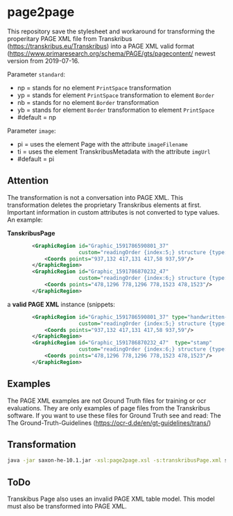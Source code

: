 # page2page
This repository save the stylesheet and workaround for transforming the properitary PAGE XML file from 
Transkribus (https://transkribus.eu/Transkribus) into a PAGE XML valid format 
(https://www.primaresearch.org/schema/PAGE/gts/pagecontent/ newest version from 2019-07-16.

Parameter `standard`: 
- np = stands for no element `PrintSpace` transformation
- yp = stands for element `PrintSpace` transformation to element `Border`
- nb = stands for no element  `Border` transformation
- yb = stands for element `Border` transformation to element `PrintSpace`
- #default = np

Parameter `image`: 
- pi = uses the element Page with the attribute `imageFilename`
- ti = uses the element TranskribusMetadata with the attribute `imgUrl`
- #default = pi





Attention
-------------------------------
The transformation is not a conversation into PAGE XML. This transformation deletes the proprietary Transkribus elements at first. Important information in custom attributes is not converted to type values. An example:

**TanskribusPage**
```xml
        <GraphicRegion id="Graphic_1591786590801_37" 
                       custom="readingOrder {index:5;} structure {type:handwritten-annotation;}">
            <Coords points="937,132 417,131 417,58 937,59"/>
        </GraphicRegion>
        <GraphicRegion id="Graphic_1591786870232_47" 
                       custom="readingOrder {index:6;} structure {type:stamp;}">
            <Coords points="478,1296 778,1296 778,1523 478,1523"/>
        </GraphicRegion>
```
a **valid PAGE XML** instance (snippets:
```xml
        <GraphicRegion id="Graphic_1591786590801_37" type="handwritten-annotation" 
                       custom="readingOrder {index:5;} structure {type:handwritten-annotation;}">
            <Coords points="937,132 417,131 417,58 937,59"/>
        </GraphicRegion>
        <GraphicRegion id="Graphic_1591786870232_47"  type="stamp" 
                       custom="readingOrder {index:6;} structure {type:stamp;}">
            <Coords points="478,1296 778,1296 778,1523 478,1523"/>
        </GraphicRegion>
```

Examples
-------------------------------

The PAGE XML examples are not Ground Truth files for training or ocr evaluations. They are only examples of page files from the Transkribus software.
If you want to use these files for Ground Truth see and read: The The Ground-Truth-Guidelines (https://ocr-d.de/en/gt-guidelines/trans/)


Transformation
-------------------------------

```sh
java -jar saxon-he-10.1.jar -xsl:page2page.xsl -s:transkribusPage.xml standard=y -o:standardPage.xml
```


ToDo
--------------------------------
Transkibus Page also uses an invalid PAGE XML table model. This model must also be transformed into PAGE XML.
